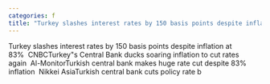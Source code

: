 ```yaml
---
categories: f
title: "Turkey slashes interest rates by 150 basis points despite inflation at 83  CNBC"
---
```

Turkey slashes interest rates by 150 basis points despite inflation at 83%&nbsp;&nbsp;CNBCTurkey"s Central Bank ducks soaring inflation to cut rates again&nbsp;&nbsp;Al-MonitorTurkish central bank makes huge rate cut despite 83% inflation&nbsp;&nbsp;Nikkei AsiaTurkish central bank cuts policy rate b